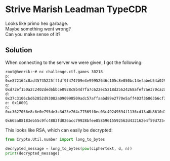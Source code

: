 # Strive Marish Leadman TypeCDR
Looks like primo hex garbage.\
Maybe something went wrong?\
Can you make sense of it?

## Solution
When connecting to the server we were given, I got the following:

```
root@henrik:~# nc challenge.ctf.games 30218
p: 0xe872164c8ad45745225fffdf9f474709e3e99952646c105c8e050bc14efabeb54a029dc758a55966eef499a41f747b971a7af79632f2293bb03def4ab289d6a3
q: 0xd72ef150a2c2402ded6bbce0928c8b4d7fa7c622ec5218d25624268afef7ae370ca2a3dad7646acd04e1c67ae303416c56ef1091bca034be0a4f631cab2e2e5d
d: 0x37c3106cbd62852d93082a090998509adc57affaabd89e2770e5aff403f36863b6cf3321a577240cd13e426eee87204a6fc45062a92b55ae5610a642442ca7950fe4b47008bfc3c23c443ebb58eb3887342802ffbf414b89fc5e298b6fc47a418c37c2241f7fe41a38235a67416feefe539c9e5a7eb2160f6c461f86efa0db81
e: 0x10001
n: 0xc3627056e8c6e0e795de3c3d25e764c77569f0ec03c49249594f1136cd13a8b8610d7e96906f60a107d0f7a3d1701b652ca82fd5dd974e87ef57c3d147604c3d3283867971b10aaa777793932ff247f8f567a4c3f6c07f9eaf46d75450caece56b5ba73055c26cbebdb6a818620bc8287cf395b8a5f1b16e7b8f042f12ee4337

0x665a08183eb55c9fc4883fd026acc79928bfee85859615592562d432162e4f59d7254ff94fd96d186c73d201637f36e2ca613a5356af95e8c2fdb755bc3d8a30b7a63bb2445871cc8e1d17a324cbbc8d175166b2f8b83c39e1666dbdc701b737c05ff0163d099fbcb81f36864ae3ddeb7b52bdc7564af545818a15efcf20966e
```

This looks like RSA, which can easily be decrypted:

```python
from Crypto.Util.number import long_to_bytes

decrypted_message = long_to_bytes(pow(ciphertext, d, n))
print(decrypted_message)
```